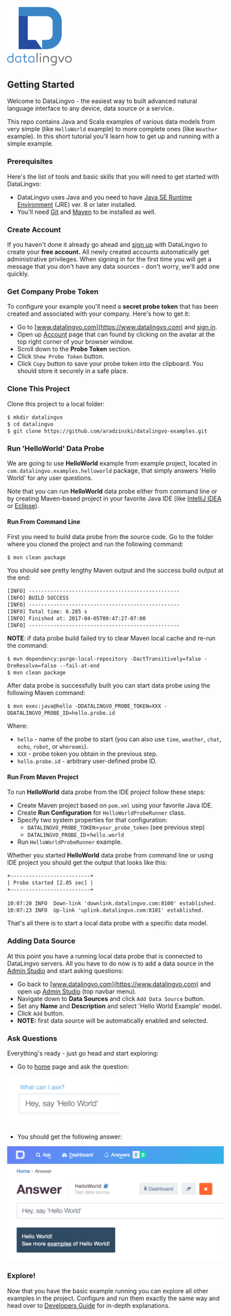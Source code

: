 <img src="images/datalingvo2.png" width="150"/>

## Getting Started
Welcome to DataLingvo - the easiest way to built advanced natural language
interface to any device, data source or a service. 

This repo contains Java and Scala
examples of various data models from very simple (like `HelloWorld` example) to more 
complete ones (like `Weather` example). In this short tutorial you'll learn how to get up and running with a
simple example.

### Prerequisites
Here's the list of tools and basic skills that you will need to get started with DataLingvo:
 - DataLingvo uses Java and you need to have [Java SE Runtime Environment](http://www.oracle.com/technetwork/java/javase/downloads/index.html) (JRE) ver. 8 or later installed.
 - You'll need [Git]("https://git-scm.com/downloads) and [Maven](https://maven.apache.org/install.html) to be installed as well.
 
### Create Account
If you haven't done it already go ahead and [sign up](https://www.datalingvo.com/client/src/datalingvo.html#/signup)
with DataLingvo to create your **free account.** All newly created accounts automatically
get administrative privileges. When signing in for the first time you will get a message that you don't have 
any data sources - don't worry, we'll add one quickly.

### Get Company Probe Token
To configure your example you'll need a <b>secret probe token</b> that has been created and
associated with your company. Here's how to get it:
 - Go to [www.datalingvo.com](https://www.datalingvo.com) and [sign in](https://datalingvo.com/client/src/datalingvo.html#/signin).
 - Open up [Account](https://datalingvo.com/client/src/datalingvo.html#/account) page that can found by clicking on the avatar at the top right corner of your browser window.
 - Scroll down to the **Probe Token** section.
 - Click `Show Probe Token` button.</li>
 - Click `Copy` button to save your probe token into the clipboard. You should store it securely in a safe place.
 
### Clone This Project
Clone this project to a local folder:
```shell
$ mkdir datalingvo
$ cd datalingvo
$ git clone https://github.com/aradzinski/datalingvo-examples.git
```
### Run 'HelloWorld' Data Probe
We are going to use **HelloWorld** example from example project, located in `com.datalingvo.examples.helloworld` package, that simply answers 'Hello World' for any user questions. 

Note that you can run **HelloWorld** data probe either from command line or by creating Maven-based project in your favorite Java IDE (like <a target=_ href="https://www.jetbrains.com/idea/">IntelliJ IDEA</a> or <a target=_ href="https://eclipse.org/">Eclipse</a>).

#### Run From Command Line
First you need to build data probe from the source code. Go to the folder where you cloned the project and run the following command:
```shell
$ mvn clean package
```
You should see pretty lengthy Maven output and the success build output at the end:
```shell
[INFO] -------------------------------------------------
[INFO] BUILD SUCCESS
[INFO] -------------------------------------------------
[INFO] Total time: 6.285 s
[INFO] Finished at: 2017-04-05T09:47:27-07:00
[INFO] -------------------------------------------------
```
**NOTE**: if data probe build failed try to clear Maven local cache and re-run the command:
```shell
$ mvn dependency:purge-local-repository -DactTransitively=false -DreResolve=false --fail-at-end
$ mvn clean package
```
After data probe is successfully built you can start data probe using the following Maven command:
```shell
$ mvn exec:java@hello -DDATALINGVO_PROBE_TOKEN=XXX -DDATALINGVO_PROBE_ID=hello.probe.id
```
Where:
 * `hello` - name of the probe to start (you can also use `time`, `weather`, `chat`, `echo`, `robot`, or `whereami`).
 * `XXX` - probe token you obtain in the previous step.
 * `hello.probe.id` - arbitrary user-defined probe ID.
 
#### Run From Maven Project
To run **HelloWorld** data probe from the IDE project follow these steps:                     
 - Create Maven project based on `pom.xml` using your favorite Java IDE.
 - Create **Run Configuration** for `HelloWorldProbeRunner` class.
 - Specify two system properties for that configuration:
   - `DATALINGVO_PROBE_TOKEN`=`your_probe_token` (see previous step)
   - `DATALINGVO_PROBE_ID`=`hello.world`
 - Run `HelloWorldProbeRunner` example.

Whether you started **HelloWorld** data probe from command line or using IDE project you should get the output that looks like this:
```shell
+--------------------------+
| Probe started [2.05 sec] |
+--------------------------+

10:07:20 INFO  Down-link 'downlink.datalingvo.com:8100' established.
10:07:23 INFO  Up-link 'uplink.datalingvo.com:8101' established.
``` 

That's all there is to start a local data probe with a specific data model.

### Adding Data Source
At this point you have a running local data probe that is connected to DataLingvo servers. All you have to do now is to add a data source in the [Admin Studio](https://datalingvo.com/client/src/datalingvo.html#/studio) and start asking questions:
 - Go back to [www.datalingvo.com](https://www.datalingvo.com) and open up [Admin Studio](https://datalingvo.com/client/src/datalingvo.html#/studio) (top navbar menu).
 - Navigate down to **Data Sources** and click `Add Data Source` button.
 - Set any **Name** and **Description** and select 'Hello World Example' model.
 - Click `Add` button.
 - **NOTE:** first data source will be automatically enabled and selected.
 
### Ask Questions
Everything's ready - just go head and start exploring:
 - Go to [home](https://datalingvo.com/client/src/datalingvo.html#/ask) page and ask the question: 
<img src="images/howto1.png" width="262px">

 - You should get the following answer: 
<img src="images/howto2.png" width="620px">

### Explore!
Now that you have the basic example running you can explore all other examples in the project. Configure and run them exactly the same way and head over to [Developers Guide](https://datalingvo.com/client/src/datalingvo.html#/devguide) for in-depth explanations.
 

